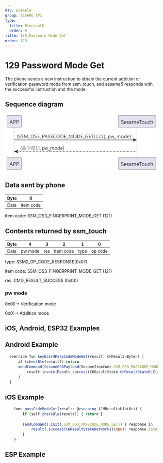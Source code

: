 ```yaml
---
nav: Example
group: SESAME API
type:
  title: Bluetooth
  order: 0
title: 129_Password Mode Get
order: 129
---
```


# 129 Password Mode Get

The phone sends a new instruction to obtain the current addition or verification password mode from ssm_touch, and sesame5 responds with the successful instruction and the mode.

## Sequence diagram

<p align="left" >
  <img src="./src/pw_mode_get/pw_mode_get.png" alt="" title="">
</p>

## Data sent by phone

| Byte |     0     |
| ---- | :-------: |
| Data | item code |

item code: SSM_OS3_FINGERPRINT_MODE_GET (121)

## Contents returned by ssm_touch

| Byte |    4    |  3  |     2     |  1   |    0    |
| ---- | :-----: | :-: | :-------: | :--: | :-----: |
| Data | pw mode | res | item code | type | op code |

type: SSM2_OP_CODE_RESPONSE(0x07)

item code: SSM_OS3_FINGERPRINT_MODE_GET (121)

res: CMD_RESULT_SUCCESS (0x00)

### pw mode

0x00-> Verification mode

0x01-> Addition mode

## iOS, Android, ESP32 Examples
 ## Android Example

```jsx | pure
  override fun keyBoardPassCodeModeGet(result: CHResult<Byte>) {
      if (checkBle(result)) return
      sendCommand(SesameOS3Payload(SesameItemCode.SSM_OS3_PASSCODE_MODE_GET.value, byteArrayOf())) { res ->
          result.invoke(Result.success(CHResultState.CHResultStateBLE(res.payload[0])))
      }
  }
```

## iOS Example

```jsx | pure
    func passCodeModeGet(result: @escaping (CHResult<UInt8>)) {
        if (self.checkBle(result)) { return }

        sendCommand(.init(.SSM_OS3_PASSCODE_MODE_GET)) { response in
            result(.success(CHResultStateNetworks(input: response.data[0])))
        }
    }
```

## ESP Example

```jsx | pure

``` 